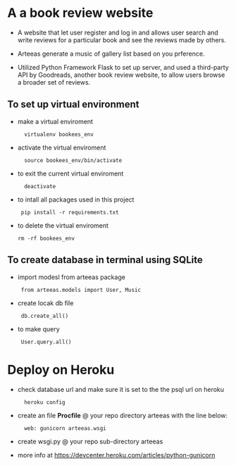 # A  a book review website
- A website that let user register and log in and allows user search and write reviews for a particular book and see the reviews made by others.
- Arteeas generate a music of gallery list based on you prference.

- Utilized Python Framework Flask to set up server, and used a third-party API by Goodreads, another book review website, to allow users browse a broader set of reviews.

## To set up virtual environment
- make a virtual enviroment

        virtualenv bookees_env

- activate the virtual enviroment

        source bookees_env/bin/activate

- to exit the current virtual enviroment

        deactivate

 - to intall all packages used in this project

        pip install -r requirements.txt

  - to delete the virtual enviroment  <br>

        rm -rf bookees_env     

## To create database in terminal using SQLite
- import modesl from arteeas package

       from arteeas.models import User, Music

- create locak db file

       db.create_all()

- to make query

       User.query.all()

# Deploy on Heroku
- check database url and make sure it is set to the the psql url on heroku

        heroku config
- create an file **Procfile** @ your repo directory arteeas with the line below:

        web: gunicorn arteeas.wsgi

- create wsgi.py @ your repo sub-directory arteeas
- more info at https://devcenter.heroku.com/articles/python-gunicorn
